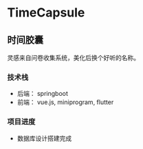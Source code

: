 # TimeCapsule

## 时间胶囊

灵感来自问卷收集系统，美化后换个好听的名称。

### 技术栈

+ 后端： springboot
+ 前端： vue.js, miniprogram, flutter

### 项目进度

+ 数据库设计搭建完成